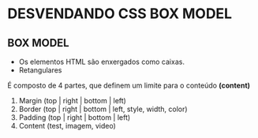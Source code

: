 # DESVENDANDO CSS BOX MODEL
## BOX MODEL

- Os elementos HTML são enxergados como caixas.
- Retangulares

É composto de 4 partes, que definem  um limite para o conteúdo **(content)**

1. Margin (top | right | bottom | left)
2. Border (top | right | bottom | left, style, width, color)
3. Padding (top | right | bottom | left)
4. Content (test, imagem, video)
